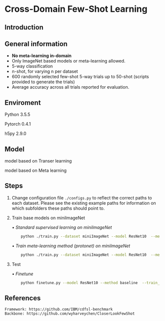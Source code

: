 # Cross-Domain Few-Shot Learning 

## Introduction




## General information

* **No meta-learning in-domain**
* Only ImageNet based models or meta-learning allowed.
* 5-way classification
* n-shot, for varying n per dataset
* 600 randomly selected few-shot 5-way trials up to 50-shot (scripts provided to generate the trials)
* Average accuracy across all trials reported for evaluation.


## Enviroment

Python 3.5.5

Pytorch 0.4.1

h5py 2.9.0


## Model

model based on Transer learning



model based on Meta learning



## Steps



1. Change configuration file `./configs.py` to reflect the correct paths to each dataset. Please see the existing example paths for information on which subfolders these paths should point to.

2. Train base models on miniImageNet

    • *Standard supervised learning on miniImageNet*

    ```bash
        python ./train.py --dataset miniImageNet --model ResNet10  --method baseline --train_aug
    ```

    • *Train meta-learning method (protonet) on miniImageNet*

    ```bash
        python ./train.py --dataset miniImageNet --model ResNet10  --method protonet --n_shot 5 --train_aug
    ```

3. Test

    • *Finetune*

    ```bash
        python finetune.py --model ResNet10 --method baseline  --train_aug --n_shot 5 
    ```
    
    
## References
    Framework: https://github.com/IBM/cdfsl-benchmark
    Backbone: https://github.com/wyharveychen/CloserLookFewShot

